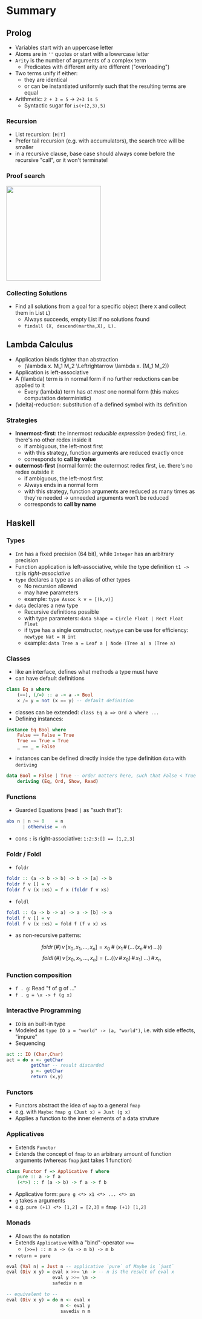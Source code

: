 # Summary

## Prolog
- Variables start with an uppercase letter
- Atoms are in `''` quotes or start with a lowercase letter
- `Arity` is the number of arguments of a complex term
    - Predicates with different arity are different ("overloading")
- Two terms unify if either:
    - they are identical 
    - or can be instantiated uniformly such that the resulting terms are equal
- Arithmetic: `2 + 3 = 5` -> `2+3 is 5`
    - Syntactic sugar for `is(+(2,3),5)`

### Recursion
- List recursion: `[H|T]`
- Prefer tail recursion (e.g. with accumulators), the search tree will be smaller
- in a recursive clause, base case should always come before the recursive "call", or it won't terminate!

### Proof search
<img style="height: 250px" src="../img/prolog_search_tree.png" />

### Collecting Solutions
- Find all solutions from a goal for a specific object (here `X` and collect them in List `L`)
    - Always succeeds, empty List if no solutions found
    - `findall (X, descend(martha,X), L).`

## Lambda Calculus
- Application binds tighter than abstraction
    - \(\lambda x. M_1 M_2 \Leftrightarrow \lambda x. (M_1 M_2)\)
- Application is left-associative
- A \(\lambda\) term is in normal form if no further reductions can be applied to it
    - Every \(lambda\) term has *at most* one normal form (this makes computation deterministic)
- \(\delta\)-reduction: substitution of a defined symbol with its definition

### Strategies
- **Innermost-first**: the innermost *reducible expression* (redex) first, i.e. there's no other redex inside it
    - if ambiguous, the left-most first
    -  with this strategy, function arguments are reduced exactly once
    -  corresponds to **call by value**
- **outermost-first** (normal form): the outermost redex first, i.e. there's no redex outside it
    - if ambiguous, the left-most first
    - Always ends in a normal form
    - with this strategy, function arguments are reduced as many times as they're needed -> unneeded arguments won't be reduced
    - corresponds to **call by name**

<div style="page-break-after: always"></div>

## Haskell

### Types
- `Int` has a fixed precision (64 bit), while `Integer` has an arbitrary precision
- Function application is left-associative, while the type definition `t1 -> t2` is *right-associative*
- `type` declares a type as an alias of other types
    - No recursion allowed
    - may have parameters
    - example: `type Assoc k v = [(k,v)]`
- `data` declares a new type
    - Recursive definitions possible
    - with type parameters: `data Shape = Circle Float | Rect Float Float`
    - if type has a single constructor, `newtype` can be use for efficiency: `newtype Nat = N int`
    - example: `data Tree a = Leaf a | Node (Tree a) a (Tree a)`

### Classes
- like an interface, defines what methods a type must have
- can have default definitions

<div style="page-break-after: always"></div>

``` haskell
class Eq a where
    (==), (/=) :: a -> a -> Bool
    x /= y = not (x == y) -- default definition
```

- classes can be extended: `class Eq a => Ord a where ...`
- Defining instances:

``` haskell
instance Eq Bool where
    False == False = True
    True == True = True
    _ == _ = False
```

- instances can be defined directly inside the type definition `data` with `deriving`

``` haskell
data Bool = False | True -- order matters here, such that False < True
    deriving (Eq, Ord, Show, Read)
```

### Functions
- Guarded Equations (read `|` as "such that"):

``` haskell
abs n | n >= 0    = n
      | otherwise = -n
```

- cons `:` is right-associative: `1:2:3:[] == [1,2,3]`

<div style="page-break-after: always"></div>

### Foldr / Foldl
- `foldr`
``` haskell
foldr :: (a -> b -> b) -> b -> [a] -> b
foldr f v [] = v
foldr f v (x :xs) = f x (foldr f v xs)
```

- `foldl`
``` haskell
foldl :: (a -> b -> a) -> a -> [b] -> a
foldl f v [] = v
foldl f v (x :xs) = fold f (f v x) xs
```

- as non-recursive patterns:

$$ foldr \, (\#) \, v \, [x_0,x_1,\ldots,x_n] = x_0 \; \# \; (x_1\, \# \, (\ldots \, (x_n \, \# \, v) \, \ldots )) $$
$$ foldl \, (\#) \, v \, [x_0,x_1,\ldots,x_n] = (\ldots ((v \, \# \, x_0) \, \# \, x_1) \; \ldots) \, \# \, x_n $$

### Function composition
- `f . g`: Read "f of g of ..."
- `f . g = \x -> f (g x)`

<div style="page-break-after: always"></div>

### Interactive Programming
- `IO` is an built-in type
- Modeled as `type IO a = "world" -> (a, "world")`, i.e. with side effects, "impure"
- Sequencing

``` haskell
act :: IO (Char,Char)
act = do x <- getChar
         getChar -- result discarded
         y <- getChar
         return (x,y)
```

### Functors

- Functors abstract the idea of `map` to a general `fmap`
- e.g. with `Maybe`: `fmap g (Just x) = Just (g x)`
- Applies a function to the inner elements of a data struture

### Applicatives
- Extends `Functor`
- Extends the concept of `fmap` to an arbitrary amount of function arguments (whereas `fmap` just takes 1 function)

``` haskell
class Functor f => Applicative f where
    pure :: a -> f a
    (<*>) :: f (a -> b) -> f a -> f b
```

- Applicative form: `pure g <*> x1 <*> ... <*> xn`
- `g` takes `n` arguments
- e.g. `pure (+1) <*> [1,2] = [2,3]` = `fmap (+1) [1,2]`

### Monads
- Allows the `do` notation
- Extends `Applicative` with a "bind"-operator `>>=`
    - `(>>=) :: m a -> (a -> m b) -> m b`
- `return = pure`

``` haskell
eval (Val n) = Just n -- applicative `pure` of Maybe is `just`
eval (Div x y) = eval x >>= \n -> -- n is the result of eval x
                 eval y >>= \m ->
                 safediv n m

-- equivalent to --
eval (Div x y) = do n <- eval x
                    m <- eval y
                    savediv n m
```

<!-- ## Notes Q&A Session
- Exercise 2.4 Proof rules, 2nd rule: difficult because of cut rule
    - In exam: Try everything first, some things looks hard but are easy - and vice versa
- Exercise 3.1 FoPC
    - `A => b = c`: `b = c` is bound tighter than `=>` because `b = c` is a predicate
- Exam in general easier than exercises
- PC doesn't have left- or right associative
    - \(A \land B \land C \land D\) is ambiguous, i.e. not well formed
- Monads: look at the type of the functions first
- summary sheet: one example of every concept allowed
- exam format
    - rules of the summary sheet included
    - haskell library functions included (except list syntax like `(x:xs)`)
    - all questions are independent
    - haskell will account for the most points (each topic in proportion to the amount of material covered) -->
